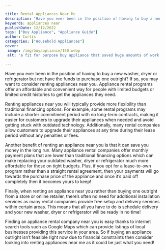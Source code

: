 ```yaml
---

title: Rental Appliances Near Me
description: "Have you ever been in the position of having to buy a new washer, dryer or refrigerator but not have the funds to purchase one out...get the full scoop"
keywords: appliances near
publishDate: 12/12/2022
tags: ["Buy Appliance", "Appliance Guide"]
author: Curtis
categories: ["Household Appliances"]
cover: 
 image: /img/buyappliance/150.webp
 alt: 'a fit for purpose buy appliance that saved huge amounts of work'

---
```


Have you ever been in the position of having to buy a new washer, dryer or refrigerator but not have the funds to purchase one outright? If so, you may want to consider renting appliances near you. Appliance rental programs offer an affordable and convenient way for people with limited budgets or limited credit histories to get the appliances they need. 

Renting appliances near you will typically provide more flexibility than traditional financing options. For example, some rental programs may include a shorter commitment period with no long-term contracts, making it easier for customers to upgrade their appliances when needed and avoid getting stuck with outdated technology. Additionally, many rental companies allow customers to upgrade their appliances at any time during their lease period without any penalties or fees. 

Another benefit of renting an appliance near you is that it can save you money in the long run. Many appliance rental companies offer monthly payment plans that are lower than traditional financing options which can make replacing your outdated washer, dryer or refrigerator much more affordable for those on tight budgets. Plus, if you opt for a lease-to-own program rather than a straight rental agreement, then your payments will go towards the purchase price of the appliance and once it’s paid off completely then it becomes yours to keep! 

Finally, when renting an appliance near you rather than buying one outright from a store or online retailer, there’s often no need for additional installation services as many rental companies provide free setup and delivery services within certain areas. This means that all you have to do is schedule delivery and your new washer, dryer or refrigerator will be ready in no time! 

Finding an appliance rental company near you is easy thanks to internet search tools such as Google Maps which can provide listings of local businesses providing this service in your area. So if buying an appliance outright isn’t feasible right now due to financial constraints then consider looking into renting appliances near me as it could be just what you need!

